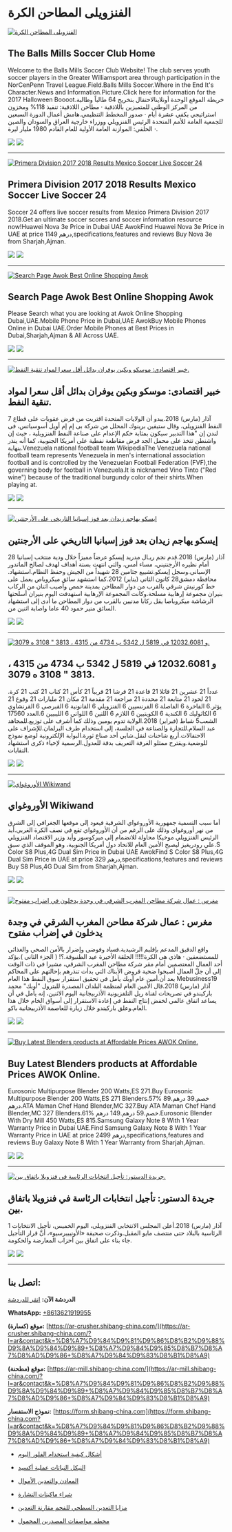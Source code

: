 # الفنزويلى المطاحن الكرة

<a href="https://swt.shibang-china.com/?l=ar&img&k=%D8%A7%D9%84%D9%81%D9%86%D8%B2%D9%88%D9%8A%D9%84%D9%89+%D8%A7%D9%84%D9%85%D8%B7%D8%A7%D8%AD%D9%86+%D8%A7%D9%84%D9%83%D8%B1%D8%A9" target="_blank">![الفنزويلى المطاحن الكرة](http://static.shibang-china.com/all-800x300/619.jpg)</a>

## The Balls Mills Soccer Club Home
Welcome to the Balls Mills Soccer Club Website! The club serves youth soccer players in the Greater Williamsport area through participation in the NorCenPenn Travel League.Field.Balls Mills Soccer.Where in the End It&#39;s Character.News and Information.Picture.Click here for information for the 2017 Halloween Boooot.خريطة الموقع الوحدة أونلاينالاحتفال بتخريج 64 طالباً وطالبة من المركز الوطني للمتميزين باللاذقية &middot; مطاحن اللاذقية: تنفيذ 118% ومخزون استراتيجي يكفي عشرة أيام &middot; صدور المخطط التنظيمي.هامش أعمال الدورة السبعين للجمعية العامة للأمم المتحدة الرئيس الفنزويلي ووزراء خارجية العراق والسودان والصين &middot; الحلقي: الموازنة العامة الأولية للعام القادم 1980 مليار ليرة.


<a href="https://whatsapp.shibangsoft.com/WhatsApp.php" target="_blank" title="WhatsApp">![](http://static.shibang-china.com/icon/whatsapp.png)</a> <a href="https://swt.shibang-china.com/?l=ar&icon&k=%D8%A7%D9%84%D9%81%D9%86%D8%B2%D9%88%D9%8A%D9%84%D9%89+%D8%A7%D9%84%D9%85%D8%B7%D8%A7%D8%AD%D9%86+%D8%A7%D9%84%D9%83%D8%B1%D8%A9" target="_blank">![](http://static.shibang-china.com/icon/chat-ar.png)</a>

---

<a href="https://swt.shibang-china.com/?l=ar&img&k=%D8%A7%D9%84%D9%81%D9%86%D8%B2%D9%88%D9%8A%D9%84%D9%89+%D8%A7%D9%84%D9%85%D8%B7%D8%A7%D8%AD%D9%86+%D8%A7%D9%84%D9%83%D8%B1%D8%A9" target="_blank">![Primera Division 2017 2018 Results Mexico Soccer Live Soccer 24](http://static.shibang-china.com/all-800x300/962.jpg)</a>

## Primera Division 2017 2018 Results Mexico Soccer Live Soccer 24
Soccer 24 offers live soccer results from Mexico Primera Division 2017 2018.Get an ultimate soccer scores and soccer information resource now!Huawei Nova 3e Price in Dubai UAE AwokFind Huawei Nova 3e Price in UAE at price درهم 1149,specifications,features and reviews Buy Nova 3e from Sharjah,Ajman.


<a href="https://whatsapp.shibangsoft.com/WhatsApp.php" target="_blank" title="WhatsApp">![](http://static.shibang-china.com/icon/whatsapp.png)</a> <a href="https://swt.shibang-china.com/?l=ar&icon&k=%D8%A7%D9%84%D9%81%D9%86%D8%B2%D9%88%D9%8A%D9%84%D9%89+%D8%A7%D9%84%D9%85%D8%B7%D8%A7%D8%AD%D9%86+%D8%A7%D9%84%D9%83%D8%B1%D8%A9" target="_blank">![](http://static.shibang-china.com/icon/chat-ar.png)</a>

---

<a href="https://swt.shibang-china.com/?l=ar&img&k=%D8%A7%D9%84%D9%81%D9%86%D8%B2%D9%88%D9%8A%D9%84%D9%89+%D8%A7%D9%84%D9%85%D8%B7%D8%A7%D8%AD%D9%86+%D8%A7%D9%84%D9%83%D8%B1%D8%A9" target="_blank">![Search Page Awok Best Online Shopping Awok](http://static.shibang-china.com/all-800x300/1503.jpg)</a>

## Search Page Awok Best Online Shopping Awok
Please Search what you are looking at Awok Online Shopping Dubai,UAE.Mobile Phone Price in Dubai,UAE AwokBuy Mobile Phones Online in Dubai UAE.Order Mobile Phones at Best Prices in Dubai,Sharjah,Ajman &amp; All Across UAE.


<a href="https://whatsapp.shibangsoft.com/WhatsApp.php" target="_blank" title="WhatsApp">![](http://static.shibang-china.com/icon/whatsapp.png)</a> <a href="https://swt.shibang-china.com/?l=ar&icon&k=%D8%A7%D9%84%D9%81%D9%86%D8%B2%D9%88%D9%8A%D9%84%D9%89+%D8%A7%D9%84%D9%85%D8%B7%D8%A7%D8%AD%D9%86+%D8%A7%D9%84%D9%83%D8%B1%D8%A9" target="_blank">![](http://static.shibang-china.com/icon/chat-ar.png)</a>

---

<a href="https://swt.shibang-china.com/?l=ar&img&k=%D8%A7%D9%84%D9%81%D9%86%D8%B2%D9%88%D9%8A%D9%84%D9%89+%D8%A7%D9%84%D9%85%D8%B7%D8%A7%D8%AD%D9%86+%D8%A7%D9%84%D9%83%D8%B1%D8%A9" target="_blank">![خبير اقتصادى: موسكو وبكين يوفران بدائل أقل سعرا لمواد تنقية النفط.](http://static.shibang-china.com/all-800x300/1517.jpg)</a>

## خبير اقتصادى: موسكو وبكين يوفران بدائل أقل سعرا لمواد تنقية النفط.
7 آذار (مارس) 2018.يبدو أن الولايات المتحدة اقتربت من فرض عقوبات على قطاع النفط الفنزويلى، وقال ستيفين برينوك المحلل من شركة بى إم إم أويل أسوسياتس، فى لندن إن &quot;هذا التدبير سيكون بمثابة حكم الإعدام على صناعة النفط الفنزويلية ، حيث إن واشنطن تتخذ على محمل الجد فرض مقاطعة نفطية على أمريكا الجنوبية، كما أنه ينذر بنهاية.Venezuela national football team WikipediaThe Venezuela national football team represents Venezuela in men&#39;s international association football and is controlled by the Venezuelan Football Federation (FVF),the governing body for football in Venezuela.It is nicknamed Vino Tinto (&quot;Red wine&quot;) because of the traditional burgundy color of their shirts.When playing at.


<a href="https://whatsapp.shibangsoft.com/WhatsApp.php" target="_blank" title="WhatsApp">![](http://static.shibang-china.com/icon/whatsapp.png)</a> <a href="https://swt.shibang-china.com/?l=ar&icon&k=%D8%A7%D9%84%D9%81%D9%86%D8%B2%D9%88%D9%8A%D9%84%D9%89+%D8%A7%D9%84%D9%85%D8%B7%D8%A7%D8%AD%D9%86+%D8%A7%D9%84%D9%83%D8%B1%D8%A9" target="_blank">![](http://static.shibang-china.com/icon/chat-ar.png)</a>

---

<a href="https://swt.shibang-china.com/?l=ar&img&k=%D8%A7%D9%84%D9%81%D9%86%D8%B2%D9%88%D9%8A%D9%84%D9%89+%D8%A7%D9%84%D9%85%D8%B7%D8%A7%D8%AD%D9%86+%D8%A7%D9%84%D9%83%D8%B1%D8%A9" target="_blank">![إيسكو يهاجم زيدان بعد فوز إسبانيا التاريخي على الأرجنتين](http://static.shibang-china.com/all-800x300/756.jpg)</a>

## إيسكو يهاجم زيدان بعد فوز إسبانيا التاريخي على الأرجنتين
28 آذار (مارس) 2018.قدم نجم ريـال مدريد إيسكو عرضاً مميزاً خلال ودية منتخب إسبانيا أمام نظيره الأرجنتيني، مساء أمس، والتي انتهت بستة أهداف لهدف لصالح الماتدور الإسباني.وسجل إيسكو.تشييع جثامين 28 شهيداً من الجيش وحفظ النظام.استشهاد. محافظة دمشق28 كانون الثاني (يناير) 2012.كما استشهد سائق ميكروباص يعمل على خط كورنيش شرقي بالقرب من دوار المطاحن بمدينة حمص وأصيب اثنان من الركاب بنيران مجموعة إرهابية مسلحة.وكانت المجموعة الإرهابية استهدفت اليوم بنيران أسلحتها الرشاشة ميكروباصا يقل ركابا مدنيين بالقرب من دوار المطاحن ما أدى إلى استشهاد السائق منير حمود 40 عاما واصابة اثنين من.


<a href="https://whatsapp.shibangsoft.com/WhatsApp.php" target="_blank" title="WhatsApp">![](http://static.shibang-china.com/icon/whatsapp.png)</a> <a href="https://swt.shibang-china.com/?l=ar&icon&k=%D8%A7%D9%84%D9%81%D9%86%D8%B2%D9%88%D9%8A%D9%84%D9%89+%D8%A7%D9%84%D9%85%D8%B7%D8%A7%D8%AD%D9%86+%D8%A7%D9%84%D9%83%D8%B1%D8%A9" target="_blank">![](http://static.shibang-china.com/icon/chat-ar.png)</a>

---

<a href="https://swt.shibang-china.com/?l=ar&img&k=%D8%A7%D9%84%D9%81%D9%86%D8%B2%D9%88%D9%8A%D9%84%D9%89+%D8%A7%D9%84%D9%85%D8%B7%D8%A7%D8%AD%D9%86+%D8%A7%D9%84%D9%83%D8%B1%D8%A9" target="_blank">![و 12032.6081 في 5819 ل 5342 ب 4734 من 4315 ، 3813 &quot; 3108 ه 3079.](http://static.shibang-china.com/all-800x300/1011.jpg)</a>

## و 12032.6081 في 5819 ل 5342 ب 4734 من 4315 ، 3813 &quot; 3108 ه 3079.
.عدداً 21 عشرين 21 قائلا 21 قاعدة 21 قرشا 21 قريباً 21 كأس 21 كتاب 21 كتب 21 كرة 21 لحود 21 متابعة 21 محددة 21 مراجعة 21 مقدمة 21 مكان 21 مليارات 21 وقوع 21 يؤثر.6 الفاخرة 6 الفاصلة 6 الفرنسيين 6 الفنزويلي 6 القانونية 6 القبرصى 6 القرنشاوي 6 الكاثوليك 6 الكندية 6 الكويتيين 6 اللازم 6 اللتين 6 اللواتي 6 الليبيين 6.العدد 17560 الشعب5 شباط (فبراير) 2018.الولاية تدوم يومين وذلك كما أشرف على توزيع.للمجاهد عبد السلام.للتجارة والصناعة في الجلسة، إلى استخدام طرف البرلمان.للإشراف على الاحتفالات.أربع شاحنات لنقل.شابي أحد صناع ثورة.البوابة الإلكترونية لوضع نموذج للوضعية.ويقترح ممثلو الغرفة التعريف بدقة للعدول.الرسمية لإحياء ذكرى استشهاد النفايات.


<a href="https://whatsapp.shibangsoft.com/WhatsApp.php" target="_blank" title="WhatsApp">![](http://static.shibang-china.com/icon/whatsapp.png)</a> <a href="https://swt.shibang-china.com/?l=ar&icon&k=%D8%A7%D9%84%D9%81%D9%86%D8%B2%D9%88%D9%8A%D9%84%D9%89+%D8%A7%D9%84%D9%85%D8%B7%D8%A7%D8%AD%D9%86+%D8%A7%D9%84%D9%83%D8%B1%D8%A9" target="_blank">![](http://static.shibang-china.com/icon/chat-ar.png)</a>

---

<a href="https://swt.shibang-china.com/?l=ar&img&k=%D8%A7%D9%84%D9%81%D9%86%D8%B2%D9%88%D9%8A%D9%84%D9%89+%D8%A7%D9%84%D9%85%D8%B7%D8%A7%D8%AD%D9%86+%D8%A7%D9%84%D9%83%D8%B1%D8%A9" target="_blank">![الأوروغواي Wikiwand](http://static.shibang-china.com/all-800x300/208.jpg)</a>

## الأوروغواي Wikiwand
أما سبب التسمية جمهورية الأوروغواي الشرقية فيعود إلى موقعها الجغرافي إلى الشرق من نهر أوروغواي وذلك على الرغم من أن الأوروغواي تقع في نصف الكرة الغربي.أيد الرئيس الفنزويلي موخيكا محاولة للانضمام إلى ميركوسور وأيد وزير الاقتصاد الفنزويلي علي رودريغيز ليصبح الأمين العام للاتحاد دول أمريكا الجنوبية، وهو الموقف الذي سبق.S Color S8 Plus,4G Dual Sim Price in Dubai UAE AwokFind S Color S8 Plus,4G Dual Sim Price in UAE at price درهم 329,specifications,features and reviews Buy S8 Plus,4G Dual Sim from Sharjah,Ajman.


<a href="https://whatsapp.shibangsoft.com/WhatsApp.php" target="_blank" title="WhatsApp">![](http://static.shibang-china.com/icon/whatsapp.png)</a> <a href="https://swt.shibang-china.com/?l=ar&icon&k=%D8%A7%D9%84%D9%81%D9%86%D8%B2%D9%88%D9%8A%D9%84%D9%89+%D8%A7%D9%84%D9%85%D8%B7%D8%A7%D8%AD%D9%86+%D8%A7%D9%84%D9%83%D8%B1%D8%A9" target="_blank">![](http://static.shibang-china.com/icon/chat-ar.png)</a>

---

<a href="https://swt.shibang-china.com/?l=ar&img&k=%D8%A7%D9%84%D9%81%D9%86%D8%B2%D9%88%D9%8A%D9%84%D9%89+%D8%A7%D9%84%D9%85%D8%B7%D8%A7%D8%AD%D9%86+%D8%A7%D9%84%D9%83%D8%B1%D8%A9" target="_blank">![مغرس : عمال شركة مطاحن المغرب الشرقي في وجدة يدخلون في إضراب مفتوح](http://static.shibang-china.com/all-800x300/276.jpg)</a>

## مغرس : عمال شركة مطاحن المغرب الشرقي في وجدة يدخلون في إضراب مفتوح
واقع الدقيق المدعم بإقليم الرشيدية.فساد وفوضى وإضرار بالأمن الصحي والغذائي للمستضعفين &middot; هاذي هي الكرة!!!!! الحلقة الأخيرة عيد الطنبوقة.؟! ( الجزء الثاني ).يؤكد أحد العمال المعتصمين أمام مقر شركة مطاحن المغرب الشرقي، مشيرا في ذات الوقت إلى أن جلّ العمال أصبحوا ضحية قروض الأبناك التي بدأت تنذرهم بإحالتهم على المحاكم بعد أن.أمين عام أوبك يأمل في تحقيق استقرار سوق النفط هذا العام Mebusiness19 آذار (مارس) 2018.قال الأمين العام لمنظمة البلدان المصدرة للبترول &quot;أوبك&quot; محمد باركيندو في تصريحات لقناة ريل التلفزيونية الأذربيجانية اليوم الاثنين، إنه يأمل في أن يساعد اتفاق عالمي لخفض إنتاج النفط في إعادة الاستقرار إلى أسواق الخام خلال هذا العام.وعلق باركيندو خلال زيارة للعاصمة الأذربيجانية باكو.


<a href="https://whatsapp.shibangsoft.com/WhatsApp.php" target="_blank" title="WhatsApp">![](http://static.shibang-china.com/icon/whatsapp.png)</a> <a href="https://swt.shibang-china.com/?l=ar&icon&k=%D8%A7%D9%84%D9%81%D9%86%D8%B2%D9%88%D9%8A%D9%84%D9%89+%D8%A7%D9%84%D9%85%D8%B7%D8%A7%D8%AD%D9%86+%D8%A7%D9%84%D9%83%D8%B1%D8%A9" target="_blank">![](http://static.shibang-china.com/icon/chat-ar.png)</a>

---

<a href="https://swt.shibang-china.com/?l=ar&img&k=%D8%A7%D9%84%D9%81%D9%86%D8%B2%D9%88%D9%8A%D9%84%D9%89+%D8%A7%D9%84%D9%85%D8%B7%D8%A7%D8%AD%D9%86+%D8%A7%D9%84%D9%83%D8%B1%D8%A9" target="_blank">![Buy Latest Blenders products at Affordable Prices AWOK Online.](http://static.shibang-china.com/all-800x300/1409.jpg)</a>

## Buy Latest Blenders products at Affordable Prices AWOK Online.
Eurosonic Multipurpose Blender 200 Watts,ES 271.Buy Eurosonic Multipurpose Blender 200 Watts,ES 271 Blenders.57% خصم.39 درهم.89 درهم.ATA Maman Chef Hand Blender,MC 327.Buy ATA Maman Chef Hand Blender,MC 327 Blenders.61% خصم.59 درهم.149 درهم.Eurosonic Blender With Dry Mill 450 Watts,ES 815.Samsung Galaxy Note 8 With 1 Year Warranty Price in Dubai UAE.Find Samsung Galaxy Note 8 With 1 Year Warranty Price in UAE at price درهم 2499,specifications,features and reviews Buy Galaxy Note 8 With 1 Year Warranty from Sharjah,Ajman.


<a href="https://whatsapp.shibangsoft.com/WhatsApp.php" target="_blank" title="WhatsApp">![](http://static.shibang-china.com/icon/whatsapp.png)</a> <a href="https://swt.shibang-china.com/?l=ar&icon&k=%D8%A7%D9%84%D9%81%D9%86%D8%B2%D9%88%D9%8A%D9%84%D9%89+%D8%A7%D9%84%D9%85%D8%B7%D8%A7%D8%AD%D9%86+%D8%A7%D9%84%D9%83%D8%B1%D8%A9" target="_blank">![](http://static.shibang-china.com/icon/chat-ar.png)</a>

---

<a href="https://swt.shibang-china.com/?l=ar&img&k=%D8%A7%D9%84%D9%81%D9%86%D8%B2%D9%88%D9%8A%D9%84%D9%89+%D8%A7%D9%84%D9%85%D8%B7%D8%A7%D8%AD%D9%86+%D8%A7%D9%84%D9%83%D8%B1%D8%A9" target="_blank">![جريدة الدستور: تأجيل انتخابات الرئاسة في فنزويلا باتفاق بين.](http://static.shibang-china.com/all-800x300/795.jpg)</a>

## جريدة الدستور: تأجيل انتخابات الرئاسة في فنزويلا باتفاق بين.
1 آذار (مارس) 2018.أعلن المجلس الانتخابي الفنزويلي، اليوم الخميس، تأجيل الانتخابات الرئاسية بالبلاد حتى منتصف مايو المقبل.وذكرت صحيفة «الأونيبيرسيو»، أنَّ قرار التأجيل جاء بناء على اتفاق بين أحزاب المعارضة والحكومة.

<a href="https://whatsapp.shibangsoft.com/WhatsApp.php" target="_blank" title="WhatsApp">![](http://static.shibang-china.com/icon/whatsapp.png)</a> <a href="https://swt.shibang-china.com/?l=ar&icon&k=%D8%A7%D9%84%D9%81%D9%86%D8%B2%D9%88%D9%8A%D9%84%D9%89+%D8%A7%D9%84%D9%85%D8%B7%D8%A7%D8%AD%D9%86+%D8%A7%D9%84%D9%83%D8%B1%D8%A9" target="_blank">![](http://static.shibang-china.com/icon/chat-ar.png)</a>

---
## اتصل بنا:

**الدردشة الآن:** [انقر للدردشة](https://swt.shibang-china.com?l=ar&contact&k=%D8%A7%D9%84%D9%81%D9%86%D8%B2%D9%88%D9%8A%D9%84%D9%89+%D8%A7%D9%84%D9%85%D8%B7%D8%A7%D8%AD%D9%86+%D8%A7%D9%84%D9%83%D8%B1%D8%A9)

**WhatsApp:**  [+8613621919955](https://whatsapp.shibangsoft.com/WhatsApp.php)

**موقع (كسارة):** [https://ar-crusher.shibang-china.com/](https://ar-crusher.shibang-china.com/?l=ar&contact&k=%D8%A7%D9%84%D9%81%D9%86%D8%B2%D9%88%D9%8A%D9%84%D9%89+%D8%A7%D9%84%D9%85%D8%B7%D8%A7%D8%AD%D9%86+%D8%A7%D9%84%D9%83%D8%B1%D8%A9)

**موقع (مطحنة):** [https://ar-mill.shibang-china.com/](https://ar-mill.shibang-china.com/?l=ar&contact&k=%D8%A7%D9%84%D9%81%D9%86%D8%B2%D9%88%D9%8A%D9%84%D9%89+%D8%A7%D9%84%D9%85%D8%B7%D8%A7%D8%AD%D9%86+%D8%A7%D9%84%D9%83%D8%B1%D8%A9)

**نموذج الاستفسار:** [https://form.shibang-china.com](https://form.shibang-china.com?l=ar&contact&k=%D8%A7%D9%84%D9%81%D9%86%D8%B2%D9%88%D9%8A%D9%84%D9%89+%D8%A7%D9%84%D9%85%D8%B7%D8%A7%D8%AD%D9%86+%D8%A7%D9%84%D9%83%D8%B1%D8%A9)

* [أشكال كيفية استخدام الفلور اليوم](../26/%D8%A3%D8%B4%D9%83%D8%A7%D9%84%20%D9%83%D9%8A%D9%81%D9%8A%D8%A9%20%D8%A7%D8%B3%D8%AA%D8%AE%D8%AF%D8%A7%D9%85%20%D8%A7%D9%84%D9%81%D9%84%D9%88%D8%B1%20%D8%A7%D9%84%D9%8A%D9%88%D9%85.md)

* [النيكل النباتات عملية أكسيد](../28/%D8%A7%D9%84%D9%86%D9%8A%D9%83%D9%84%20%D8%A7%D9%84%D9%86%D8%A8%D8%A7%D8%AA%D8%A7%D8%AA%20%D8%B9%D9%85%D9%84%D9%8A%D8%A9%20%D8%A3%D9%83%D8%B3%D9%8A%D8%AF.md)

* [المعادن والتعدين الأموال](../28/%D8%A7%D9%84%D9%85%D8%B9%D8%A7%D8%AF%D9%86%20%D9%88%D8%A7%D9%84%D8%AA%D8%B9%D8%AF%D9%8A%D9%86%20%D8%A7%D9%84%D8%A3%D9%85%D9%88%D8%A7%D9%84.md)

* [شراء ماكينات النشارة](../27/%D8%B4%D8%B1%D8%A7%D8%A1%20%D9%85%D8%A7%D9%83%D9%8A%D9%86%D8%A7%D8%AA%20%D8%A7%D9%84%D9%86%D8%B4%D8%A7%D8%B1%D8%A9.md)

* [مزايا التعدين السطحي للفحم مقارنة التعدين](../27/%D9%85%D8%B2%D8%A7%D9%8A%D8%A7%20%D8%A7%D9%84%D8%AA%D8%B9%D8%AF%D9%8A%D9%86%20%D8%A7%D9%84%D8%B3%D8%B7%D8%AD%D9%8A%20%D9%84%D9%84%D9%81%D8%AD%D9%85%20%D9%85%D9%82%D8%A7%D8%B1%D9%86%D8%A9%20%D8%A7%D9%84%D8%AA%D8%B9%D8%AF%D9%8A%D9%86.md)

* [محطم مواصفات المصدرين المحمول](../26/%D9%85%D8%AD%D8%B7%D9%85%20%D9%85%D9%88%D8%A7%D8%B5%D9%81%D8%A7%D8%AA%20%D8%A7%D9%84%D9%85%D8%B5%D8%AF%D8%B1%D9%8A%D9%86%20%D8%A7%D9%84%D9%85%D8%AD%D9%85%D9%88%D9%84.md)